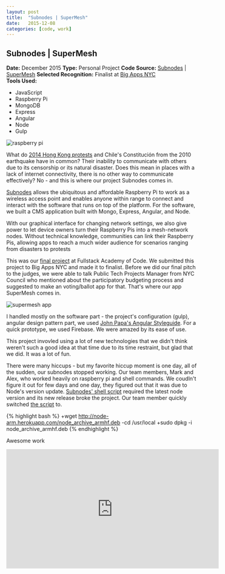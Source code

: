 ```yaml
---
layout: post
title:  "Subnodes | SuperMesh"
date:   2015-12-08
categories: [code, work]
---
```


<div class="project-description">
	<h2>Subnodes | SuperMesh</h2>
	<div class="desc">
		<span><strong>Date:</strong> December 2015</span>
		<span><strong>Type:</strong> Personal Project</span>
		<span><strong>Code Source:</strong> <a href="https://github.com/youmustfight/subnodes" target="_blank">Subnodes</a> | <a href="https://github.com/jeesunikim/supermesh" target="_blank">SuperMesh</a></span>
		<span><strong>Selected Recognition:</strong> Finalist at <a href="http://bigapps.nyc/p/congratulations-to-the-bigapps-2015-finalists/" target="_blank">Big Apps NYC</a></span>
	</div>
	<div class="desc">
		<span><strong>Tools Used:</strong></span>
		<ul>
			<li>JavaScript</li>
			<li>Raspberry Pi</li>
			<li>MongoDB</li>
			<li>Express</li>
			<li>Angular</li>
			<li>Node</li>
			<li>Gulp</li>
		</ul>
	</div>
</div>

<div class="project-image">
	<img src='http://bigapps.nyc/resize/collabfinder.assets/748/projects-photo/533dbad6301a5e701c0fc842df76b338.jpg' alt='raspberry pi' />
</div>

<p>What do <a href="https://en.wikipedia.org/wiki/2014_Hong_Kong_protests" target="_blank">2014 Hong Kong protests</a> and Chile's Constitución from the 2010 earthquake have in common? Their inability to communicate with others due to its censorship or its natural disaster. Does this mean in places with a lack of internet connectivity, there is no other way to communicate effectively? No - and this is where our project Subnodes comes in.</p>

<p><a href="http://subnodes.org/" target="_blank">Subnodes</a> allows the ubiquitous and affordable Raspberry Pi to work as a wireless access point and enables anyone within range to connect and interact with the software that runs on top of the platform. For the software, we built a CMS application built with Mongo, Express, Angular, and Node.</p>

<p>With our graphical interface for changing network settings, we also give power to let device owners turn their Raspberry Pis into a mesh-network nodes. Without technical knowledge, communities can link their Raspberry Pis, allowing apps to reach a much wider audience for scenarios ranging from disasters to protests</p>

<p>This was our <a href="http://www.fullstackacademy.com/final-projects/subnodes" target="_blank">final project</a> at Fullstack Academy of Code. We submitted this project to Big Apps NYC and made it to finalist. Before we did our final pitch to the judges, we were able to talk Public Tech Projects Manager from NYC Council who mentioned about the participatory budgeting process and suggested to make an voting/ballot app for that. That's where our app SuperMesh comes in.</p>

<div class="project-image">
	<img src='http://bigapps.nyc/resize/collabfinder.assets/748/projects-photo/1fdb945c8693944086112139518e5cfb.jpg' alt='supermesh app' />
</div>

<p>I handled mostly on the software part - the project's configuration (gulp), angular design pattern part, we used <a href="https://github.com/johnpapa/angular-styleguide" target="_blank">John Papa's Angular Styleguide</a>. For a quick prototype, we used Firebase. We were amazed by its ease of use.</p>

<p>This project invovled using a lot of new technologies that we didn't think weren't such a good idea at that time due to its time restraint, but glad that we did. It was a lot of fun.</p>

<p>There were many hiccups - but my favorite hiccup moment is one day, all of the sudden, our subnodes stopped working. Our team members, Mark and Alex, who worked heavily on raspberry pi and shell commands. We coudln't figure it out for few days and one day, they figured out that it was due to Node's version update. <a href="https://github.com/youmustfight/subnodes/blob/master/install.sh" target="_blank">Subnodes' shell script</a> required the latest node version and its new release broke the project. Our team member quickly switched <a href="https://github.com/youmustfight/subnodes/commit/a7994a7b76a5f2d32ec28e8afc5291ce7a670d5f" target="_blank">the script</a> to.</p>

{% highlight bash %}
	+wget http://node-arm.herokuapp.com/node_archive_armhf.deb
	-cd /usr/local		 +sudo dpkg -i node_archive_armhf.deb
{% endhighlight %}

<p>Awesome work</p>

<div class="project-image">
	<iframe width="560" height="315" src="https://www.youtube.com/embed/RU70VB6FDcQ" frameborder="0" allowfullscreen></iframe>
</div>